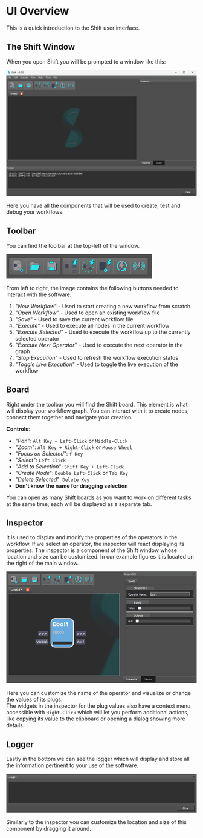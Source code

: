 # UI Overview

This is a quick introduction to the Shift user interface.

## The Shift Window

When you open Shift you will be prompted to a window like this:

![Shift Window](../images/ui.png)

Here you have all the components that will be used to create, test and debug your workflows.  

## Toolbar

You can find the toolbar at the top-left of the window.

![Toolbar](../images/toolbar.png)

From left to right, the image contains the following buttons needed to interact with the software:

1. "*New Workflow*" - Used to start creating a new workflow from scratch
2. "*Open Workflow*" - Used to open an existing workflow file
3. "*Save*" - Used to save the current workflow file
4. "*Execute*" - Used to execute all nodes in the current workflow
5. "*Execute Selected*" - Used to execute the workflow up to the currently selected operator
6. "*Execute Next Operator*" - Used to execute the next operator in the graph
7. "*Stop Execution*" - Used to refresh the workflow execution status
8. "*Toggle Live Execution*" - Used to toggle the live execution of the workflow

## Board

Right under the toolbar you will find the Shift board. This element is what will display your workflow graph. You can interact with it to create nodes, connect them together and navigate your creation.  

**Controls**:

- "*Pan*": `Alt Key + Left-Click` or `Middle-Click`
- "*Zoom*": `Alt Key + Right-Click` or `Mouse Wheel`
- "*Focus on Selected*": `f Key`
- "*Select*": `Left-Click`
- "*Add to Selection*": `Shift Key + Left-Click`
- "*Create Node*": `Double Left-Click` or `Tab Key`
- "*Delete Selected*": `Delete Key`
- **Don't know the name for dragging selection**

You can open as many Shift boards as you want to work on different tasks at the same time; each will be displayed as a separate tab.

## Inspector

It is used to display and modify the properties of the operators in the workflow. If we select an operator, the inspector will react displaying its properties.
The inspector is a component of the Shift window whose location and size can be customized. In our example figures it is located on the right of the main window.

![Inspector](../images/inspector.png)

Here you can customize the name of the operator and visualize or change the values of its plugs.  
The widgets in the inspector for the plug values also have a context menu accessible with `Right-Click` which will let you perform additional actions, like copying its value to the clipboard or opening a dialog showing more details.  

## Logger

Lastly in the bottom we can see the logger which will display and store all the information pertinent to your use of the software.  

![Logger](../images/logger.png)

Similarly to the inspector you can customize the location and size of this component by dragging it around.
